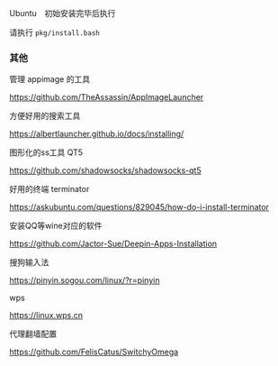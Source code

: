 

Ubuntu　初始安装完毕后执行

请执行 `pkg/install.bash`


### 其他

管理 appimage 的工具

https://github.com/TheAssassin/AppImageLauncher



方便好用的搜索工具

https://albertlauncher.github.io/docs/installing/


图形化的ss工具 QT5

https://github.com/shadowsocks/shadowsocks-qt5


好用的终端 terminator

https://askubuntu.com/questions/829045/how-do-i-install-terminator

安装QQ等wine对应的软件

https://github.com/Jactor-Sue/Deepin-Apps-Installation

搜狗输入法

https://pinyin.sogou.com/linux/?r=pinyin


wps

https://linux.wps.cn


代理翻墙配置

https://github.com/FelisCatus/SwitchyOmega
